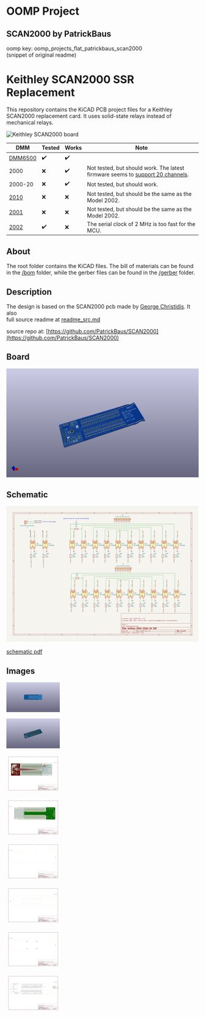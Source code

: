 # OOMP Project  
## SCAN2000  by PatrickBaus  
  
oomp key: oomp_projects_flat_patrickbaus_scan2000  
(snippet of original readme)  
  
Keithley SCAN2000 SSR Replacement  
===================  
  
This repository contains the KiCAD PCB project files for a Keithley SCAN2000 replacement card. It uses solid-state relays instead of mechanical relays.  
  
![Keithley SCAN2000 board](images/pcb.png)  
  
|DMM|Tested|Works|Note|  
|--|--|--|--|  
|[DMM6500](https://www.tek.com/en/products/keithley/digital-multimeter/dmm6500)|:heavy_check_mark:|:heavy_check_mark:||  
|2000|:x:|:heavy_check_mark:|Not tested, but should work. The latest firmware seems to [support 20 channels](https://www.eevblog.com/forum/circuit-studio/example-project-20-channel-solid-state-scan-card-for-k2000-dmm/msg3101128/-msg3101128).|  
|2000-20|:x:|:heavy_check_mark:|Not tested, but should work.|  
|[2010](https://www.tek.com/en/products/keithley/digital-multimeter/2010-series)|:x:|:x:|Not tested, but should be the same as the Model 2002.|  
|[2001](https://www.tek.com/en/products/keithley/digital-multimeter/2001-series)|:x:|:x:|Not tested, but should be the same as the Model 2002.|  
|[2002](https://www.tek.com/en/products/keithley/digital-multimeter/2002-series)|:heavy_check_mark:|:x:|The serial clock of 2 MHz is too fast for the MCU.|  
  
About  
-----  
The root folder contains the KiCAD files. The bill of materials can be found in the [/bom](bom/) folder, while the gerber files can be found in the [/gerber](gerber/) folder.  
  
Description  
-------------------  
The design is based on the SCAN2000 pcb made by [George Christidis](https://github.com/macgeorge/SCAN2000STM32). It also  
  full source readme at [readme_src.md](readme_src.md)  
  
source repo at: [https://github.com/PatrickBaus/SCAN2000](https://github.com/PatrickBaus/SCAN2000)  
## Board  
  
[![working_3d.png](working_3d_600.png)](working_3d.png)  
## Schematic  
  
[![working_schematic.png](working_schematic_600.png)](working_schematic.png)  
  
[schematic pdf](working_schematic.pdf)  
## Images  
  
[![working_3D_bottom.png](working_3D_bottom_140.png)](working_3D_bottom.png)  
  
[![working_3D_top.png](working_3D_top_140.png)](working_3D_top.png)  
  
[![working_assembly_page_01.png](working_assembly_page_01_140.png)](working_assembly_page_01.png)  
  
[![working_assembly_page_02.png](working_assembly_page_02_140.png)](working_assembly_page_02.png)  
  
[![working_assembly_page_03.png](working_assembly_page_03_140.png)](working_assembly_page_03.png)  
  
[![working_assembly_page_04.png](working_assembly_page_04_140.png)](working_assembly_page_04.png)  
  
[![working_assembly_page_05.png](working_assembly_page_05_140.png)](working_assembly_page_05.png)  
  
[![working_assembly_page_06.png](working_assembly_page_06_140.png)](working_assembly_page_06.png)  
